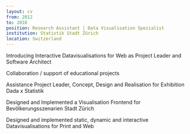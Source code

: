 ```yaml
---
layout: cv
from: 2012
to: 2016
position: Research Assistant | Data Visualisation Spezialist
institution: Statistik Stadt Zürich
location: Switzerland
---
```


Introducing Interactive Datavisualisations for Web as Project Leader and Software Architect

Collaboration / support of educational projects

Assistance Project Leader, Concept, Design and Realisation for Exhibition Dada x Statistik

Designed and Implemented a Visualisation Frontend for Bevölkerungsszenarien Stadt Zürich

Designed and implemented static, dynamic and interactive Datavisualisations for Print and Web


